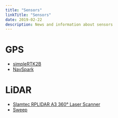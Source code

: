 ```yaml
---
title: "Sensors"
linkTitle: "Sensors"
date: 2019-02-22
description: News and information about sensors
---
```


# GPS

* [simpleRTK2B](https://www.kickstarter.com/projects/simplertk2b/simplertk2b-the-first-multiband-rtk-shield-based-o)
* [NavSpark](http://navspark.mybigcommerce.com/)

# LiDAR

* [Slamtec RPLIDAR A3 360° Laser Scanner](https://www.robotshop.com/ca/en/slamtec-rplidar-a3-360-laser-scanner-25-m.html)
* [Sweep](https://spectrum.ieee.org/automaton/robotics/robotics-hardware/sweep-lidar-for-robots-and-drones)
